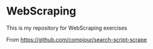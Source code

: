 # WebScraping
This is my repository for WebScraping exercises

From https://github.com/compjour/search-script-scrape
